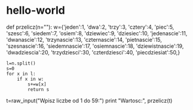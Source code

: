 # hello-world

def przelicz(n=""):
    w={'jeden':1, 'dwa':2, 'trzy':3, 'cztery':4, 'piec':5, 'szesc':6,
        'siedem':7, 'osiem':8, 'dziewiec':9, 'dziesiec':10, 'jedenascie':11,
        'dwanascie':12, 'trzynascie':13, 'czternascie':14, 'pietnascie':15,
        'szesnascie':16, 'siedemnascie':17, 'osiemnascie':18,
        'dziewistnascie':19, 'dwadziescia':20, 'trzydziesci':30,
        'czterdziesci':40, 'piecdziesiat':50,}


    l=n.split()
    s=0
    for x in l:
        if x in w:
            s+=w[x]
            return s
t=raw_input("Wpisz liczbe od 1 do 59:")
print "Wartosc:", przelicz(t)

